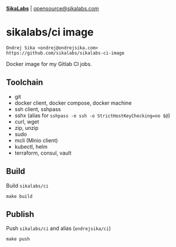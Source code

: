 [**SikaLabs**](https://sikalabs.com) | <opensource@sikalabs.com>

# sikalabs/ci image

    Ondrej Sika <ondrej@ondrejsika.com>
    https://github.com/sikalabs/sikalabs-ci-image

Docker image for my Gitlab CI jobs.

## Toolchain

- git
- docker client, docker compose, docker machine
- ssh client, sshpass
- sshx (alias for `sshpass -e ssh -o StrictHostKeyChecking=no $@`)
- curl, wget
- zip, unzip
- sudo
- mcli (Minio client)
- kubectl, helm
- terraform, consul, vault

## Build

Build `sikalabs/ci`

```
make build
```

## Publish

Push `sikalabs/ci` and alias (`ondrejsika/ci`)

```
make push
```
